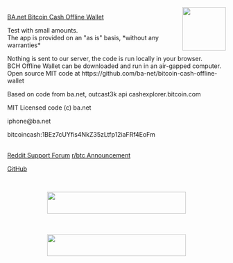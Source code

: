 

<a href="https://ba.net/bitcoin-cash-offline-wallet/">
<img src=https://ba.net/offline-bch/bchvault.png width=100 height=100 border=0 align=right>
</a>

<p><a href="https://ba.net/bitcoin-cash-offline-wallet/">BA.net Bitcoin Cash Offline Wallet</a>

<p>Test with small amounts. 
<br>The app is provided on an "as is" basis, *without any warranties*

<p>Nothing is sent to our server, the code is run locally in your browser.
<br>BCH Offline Wallet can be downloaded and run in an air-gapped computer. 
<br>Open source MIT code at https://github.com/ba-net/bitcoin-cash-offline-wallet

        
<p>Based on code from ba.net, outcast3k api cashexplorer.bitcoin.com

<p>MIT Licensed code (c) ba.net

<p>iphone@ba.net

<p>bitcoincash:1BEz7cUYfis4NkZ35zLtfp12iaFRf4EoFm


<p><br><a href="https://reddit.com/r/adblockvpn/" target=_blank>Reddit Support Forum</a> <a href="https://www.reddit.com/r/btc/comments/7zu73p/bitcoin_cash_offline_wallet_beta/">r/btc Announcement</a>  

<p><a href="https://github.com/ba-net/bitcoin-cash-offline-wallet" target=_blank> 
GitHub</a>      

<p><br>


<center>
<a href="https://ba.net/bitcoin-pay-button/"
target=_top>
<img src="https://ba.net/ads/banner/bchpay.gif" width=320 height=50 border=0>
</a><!/center>

<p><br><br>
<a href="https://ba.net/bitcoin-pay-button/"
target=_top>
<img src="https://ba.net/ads/banner/bchpay2.gif" width=320 height=50 border=0>
</a></center>

<p><br>
<p><br>
